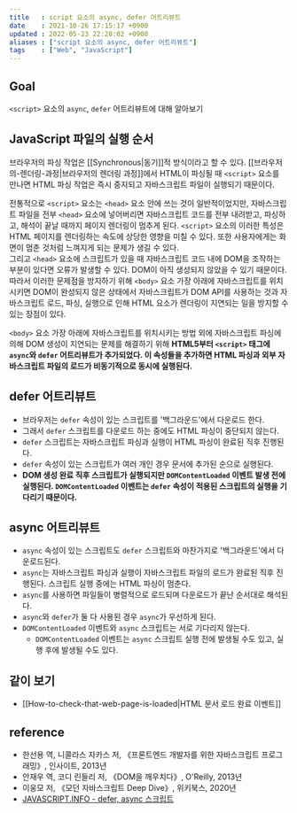 ```yaml
---
title   : script 요소의 async, defer 어트리뷰트 
date    : 2021-10-26 17:15:17 +0900
updated : 2022-05-23 22:28:02 +0900
aliases : ["script 요소의 async, defer 어트리뷰트"]
tags    : ["Web", "JavaScript"]
---	
```


## Goal 
`<script>` 요소의 `async`, `defer` 어트리뷰트에 대해 알아보기

## JavaScript 파일의 실행 순서 
브라우저의 파싱 작업은 [[Synchronous|동기]]적 방식이라고 할 수 있다. 
[[브라우저의-렌더링-과정|브라우저의 렌더링 과정]]에서 HTML이 파싱될 때 `<script>` 요소를 만나면 HTML 파싱 작업은 즉시 중지되고 자바스크립트 파일이 실행되기 때문이다.  

전통적으로 `<script>` 요소는 `<head>` 요소 안에 쓰는 것이 일반적이었지만, 자바스크립트 파일을 전부 `<head>` 요소에 넣어버리면 자바스크립트 코드를 전부 내려받고, 파싱하고, 해석이 끝날 때까지 페이지 렌더링이 멈추게 된다. `<script>` 요소의 이러한 특성은 HTML 페이지를 렌더링하는 속도에 상당한 영향을 미칠 수 있다. 또한 사용자에게는 화면이 멈춘 것처럼 느껴지게 되는 문제가 생길 수 있다.    
그리고 `<head>` 요소에 스크립트가 있을 때 자바스크립트 코드 내에 DOM을 조작하는 부분이 있다면 오류가 발생할 수 있다. DOM이 아직 생성되지 않았을 수 있기 때문이다.   
따라서 이러한 문제점을 방지하기 위해 `<body>` 요소 가장 아래에 자바스크립트를 위치시키면 DOM이 완성되지 않은 상태에서 자바스크립트가 DOM API를 사용하는 것과 자바스크립트 로드, 파싱, 실행으로 인해 HTML 요소가 렌더링이 지연되는 일을 방지할 수 있는 장점이 있다.  

`<body>` 요소 가장 아래에 자바스크립트를 위치시키는 방법 외에 자바스크립트 파싱에 의해 DOM 생성이 지연되는 문제를 해결하기 위해 **HTML5부터 `<script>` 태그에 `async`와 `defer` 어트리뷰트가 추가되었다. 이 속성들을 추가하면 HTML 파싱과 외부 자바스크립트 파일의 로드가 비동기적으로 동시에 실행된다.**

## defer 어트리뷰트
- 브라우저는 `defer` 속성이 있는 스크립트를 '백그라운드'에서 다운로드 한다. 
- 그래서 `defer` 스크립트를 다운로드 하는 중에도 HTML 파싱이 중단되지 않는다. 
- `defer` 스크립트는 자바스크립트 파싱과 실행이 HTML 파싱이 완료된 직후 진행된다.
- `defer` 속성이 있는 스크립트가 여러 개인 경우 문서에 추가된 순으로 실행된다.
- **DOM 생성 완료 직후 스크립트가 실행되지만 `DOMContentLoaded` 이벤트 발생 전에 실행된다. `DOMContentLoaded` 이벤트는 `defer` 속성이 적용된 스크립트의 실행을 기다리기 때문이다.** 

## async 어트리뷰트
- `async` 속성이 있는 스크립트도 `defer` 스크립트와 마찬가지로 '백그라운드'에서 다운로드된다.
- `async`는 자바스크립트 파싱과 실행이 자바스크립트 파일의 로드가 완료된 직후 진행된다. 스크립트 실행 중에는 HTML 파싱이 멈춘다.
- `async`를 사용하면 파일들이 병렬적으로 로드되며 다운로드가 끝난 순서대로 해석된다.
- `async`와 `defer`가 둘 다 사용된 경우 `async`가 우선하게 된다.
- `DOMContentLoaded` 이벤트와 `async` 스크립트는 서로 기다리지 않는다. 
  - `DOMContentLoaded` 이벤트는 `async` 스크립트 실행 전에 발생될 수도 있고, 실행 후에 발생될 수도 있다. 

## 같이 보기
- [[How-to-check-that-web-page-is-loaded|HTML 문서 로드 완료 이벤트]]

## reference
- 한선용 역, 니콜라스 자카스 저, 《프론트엔드 개발자를 위한 자바스크립트 프로그래밍》, 인사이트, 2013년
- 안재우 역, 코디 린들리 저, 《DOM을 깨우치다》, O'Reilly, 2013년
- 이웅모 저, 《모던 자바스크립트 Deep Dive》, 위키북스, 2020년
- [JAVASCRIPT.INFO - defer, async 스크립트](https://ko.javascript.info/script-async-defer)
